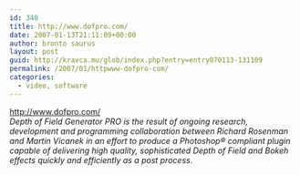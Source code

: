 ```yaml
---
id: 340
title: http://www.dofpro.com/
date: 2007-01-13T21:11:09+00:00
author: bronto saurus
layout: post
guid: http://kravca.mu/glob/index.php?entry=entry070113-131109
permalink: /2007/01/httpwww-dofpro-com/
categories:
  - video, software
---
```

<a href="http://www.dofpro.com/" target="_blank" >http://www.dofpro.com/</a>  
_Depth of Field Generator PRO is the result of ongoing research, development and programming collaboration between Richard Rosenman and Martin Vicanek in an effort to produce a Photoshop® compliant plugin capable of delivering high quality, sophisticated Depth of Field and Bokeh effects quickly and efficiently as a post process._